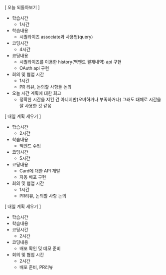 [ 오늘 되돌아보기 ]

- 학습시간
  - 1시간
- 학습내용
  - 시퀄라이즈 associate과 사용법(query)
- 코딩시간
  - 4시간
- 코딩내용
  - 시퀄라이즈를 이용한 history(백엔드 결재내역) api 구현
  - OAuth api 구현
- 회의 및 협업 시간
  - 1시간
  - PR 리뷰, 논의할 사항들 논의
- 오늘 시간 계획에 대한 회고
  - 정확한 시간을 지킨 건 아니지만(오버하거나 부족하거나) 그래도 대체로 시간을 잘 사용한 것 같음

[ 내일 계획 세우기 ]

- 학습시간
  - 2시간
- 학습내용
  - 백엔드 수업
- 코딩시간
  - 5시간
- 코딩내용
  - Card에 대한 API 개발
  - 자동 배포 구현
- 회의 및 협업 시간
  - 1시간
  - PR리뷰, 논의할 사항 논의

[ 내일 계획 세우기 ]
- 학습시간
- 학습내용
- 코딩시간
  - 2시간
- 코딩내용
  - 배포 확인 및 데모 준비
- 회의 및 협업 시간
  - 2시간
  - 배포 준비, PR리뷰
